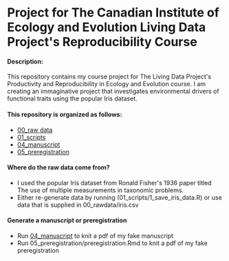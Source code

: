 # Project for The Canadian Institute of Ecology and Evolution Living Data Project's Reproducibility Course

#### Description: 
This repository contains my course project for The Living Data Project's Productivity and Reproducibility in Ecology and Evolution course. I am creating an immaginative project that investigates environmental drivers of functional traits using the popular Iris dataset.

#### This repository is organized as follows:
- [00_raw data](./00_rawdata)
- [01_scripts](./01_scripts)
- [04_manuscript](./04_manuscript)
- [05_preregistration](./05_preregistration)

#### Where do the raw data come from?
- I used the popular Iris dataset from Ronald Fisher's 1936 paper titled The use of multiple measurements in taxonomic problems.
- Either re-generate data by running (01_scripts/1_save_iris_data.R) or use data that is supplied in 00_rawdata/iris.csv

#### Generate a manuscript or preregistration
- Run [04_manuscript](./04_manuscript.Rmd) to knit a pdf of my fake manuscript
- Run 05_preregistration/preregistration.Rmd to knit a pdf of my fake preregistration


